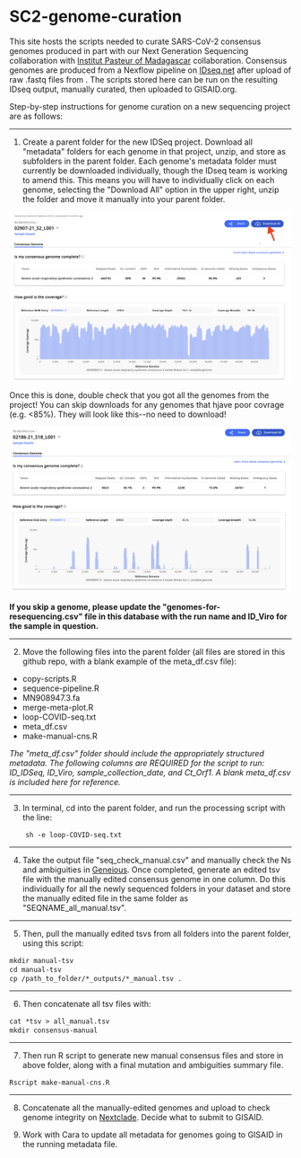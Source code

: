 # SC2-genome-curation

This site hosts the scripts needed to curate SARS-CoV-2 consensus genomes produced in part with our Next Generation Sequencing collaboration with [Institut Pasteur of Madagascar](http://www.pasteur.mg/) collaboration. Consensus genomes are produced from a Nexflow pipeline on [IDseq.net](IDseq.net) after upload of raw .fastq files from . The scripts stored here can be run on the resulting IDseq output, manually curated, then uploaded to GISAID.org.

Step-by-step instructions for genome curation on a new sequencing project are as follows:

---

 1. Create a parent folder for the new IDSeq project. Download all "metadata" folders for each genome in that project, unzip, and store as subfolders in the parent folder. Each genome's metadata folder must currently be downloaded individually, though the IDseq team is working to amend this. This means you will have to individually click on each genome, selecting the "Download All" option in the upper right, unzip the folder and move it manually into your parent folder.
 
![](genome_download.png)

Once this is done, double check that you got all the genomes from the project! You can skip downloads for any genomes that hjave poor covrage (e.g. <85%). They will look like this--no need to download!

![](poor_coverage_genome.png)

**If you skip a genome, please update the "genomes-for-resequencing.csv" file in this database with the run name and ID_Viro for the sample in question.**

---

2. Move the following files into the parent folder (all files are stored in this github repo, with a blank example of the meta_df.csv file):

* copy-scripts.R
* sequence-pipeline.R
* MN908947.3.fa
* merge-meta-plot.R
* loop-COVID-seq.txt
* meta_df.csv
* make-manual-cns.R

*The "meta_df.csv" folder should include the appropriately structured metadata. The following columns are REQUIRED for the script to run: ID_IDSeq, ID_Viro, sample_collection_date, and Ct_Orf1. A blank meta_df.csv is included here for reference.*

---

3. In terminal, cd into the parent folder, and run the processing script with the line:

```
    sh -e loop-COVID-seq.txt 
```

---

4. Take the output file "seq_check_manual.csv" and manually check the Ns and ambiguities in [Geneious](geneious.com). Once completed, generate an edited tsv file with the manually edited consensus genome in one column. Do this individually for all the newly sequenced folders in your dataset and store the manually edited file in the same folder as "SEQNAME_all_manual.tsv".

---

5. Then, pull the manually edited tsvs from all folders into the parent folder, using this script:

```
mkdir manual-tsv
cd manual-tsv
cp /path_to_folder/*_outputs/*_manual.tsv .
```

---

6. Then concatenate all tsv files with:

```
cat *tsv > all_manual.tsv
mkdir consensus-manual

```

---

7. Then  run R script to generate new manual consensus files and store in above folder, along with a  final mutation and ambiguities summary file.

```
Rscript make-manual-cns.R
```

---

8. Concatenate all the manually-edited genomes and upload to check genome integrity on [Nextclade](https://clades.nextstrain.org/). Decide what to submit to GISAID.

9. Work with Cara to update all metadata for genomes going to GISAID in the running metadata file.


